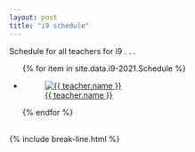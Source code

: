 ```yaml
---
layout: post
title: "i9 schedule"
---
```


Schedule for all teachers for i9 . . .

<ul class="photo-gallery">
  {% for item in site.data.i9-2021.Schedule %}
    <li>
      <a href="{{ teacher.link }}">
        <figure>
          <img src="{{ teacher.photo | relative_url }}" alt="{{ teacher.name }}">
          <figcaption>{{ teacher.name }}</figcaption>
        </figure> 
      </a>
    </li>
  {% endfor %}
</ul>

<br>
{% include break-line.html %}


